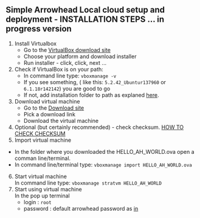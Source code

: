 ## Simple Arrowhead Local cloud setup and deployment - INSTALLATION STEPS ... in progress version
1) Install Virtualbox
   - Go to the [VirtualBox download site](https://www.virtualbox.org/wiki/Downloads)
   - Choose your platform and download installer
   - Run installer - click, click, next ...
2) Check if VirtualBox is on your path:<br />
   - In command line type: `vboxmanage -v`
   - If you see something, ( like this: `5.2.42_Ubuntur137960` or `6.1.18r142142`) you are good to go
   - If not, add installation folder to path as explaned [here](https://stackoverflow.com/questions/44272416/how-to-add-a-folder-to-path-environment-variable-in-windows-10-with-screensho).
3) Download virtual machine <br />
   - Go to the [Download site](https://github.com/MaGaMeGa/helloVM)
   - Pick a download link
   - Download the virtual machine
4) Optional (but certainly recommended) - check checksum. [HOW TO CHECK CHECKSUM](https://duckduckgo.com/?t=canonical&q=verifiy+download+checksum&ia=web)
5) Import virtual machine <br />
  - In the folder where you downloaded the HELLO_AH_WORLD.ova open a comman line/terminal.
  - In command line/terminal type: `vboxmanage import HELLO_AH_WORLD.ova`
6) Start virtual machine <br />
  In command line type: `vboxmanage stratvm HELLO_AH_WORLD`
7) Start using virtual machine <br />
    In the pop up terminal 
    - login : `root`
    - password : default arrowhead password as [in](https://github.com/eclipse-arrowhead/core-java-spring#certificates)
